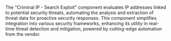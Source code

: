 The "Criminal IP - Search Exploit" component evaluates IP addresses linked to potential security threats, automating the analysis and extraction of threat data for proactive security responses. This component simplifies integration into various security frameworks, enhancing its utility in real-time threat detection and mitigation, powered by cutting-edge automation from the vendor.
